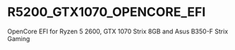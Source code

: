 # R5200_GTX1070_OPENCORE_EFI
OpenCore EFI for Ryzen 5 2600, GTX 1070 Strix 8GB and Asus B350-F Strix Gaming
